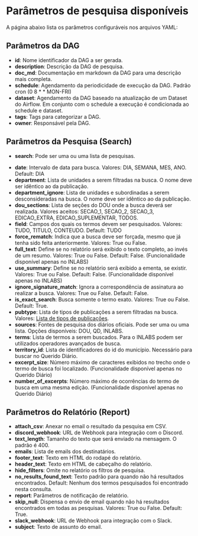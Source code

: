 # Parâmetros de pesquisa disponíveis

A página abaixo lista os parâmetros configuráveis nos arquivos YAML:

## Parâmetros da DAG
* **id**: Nome identificador da DAG a ser gerada.
* **description**: Descrição da DAG de pesquisa.
* **doc_md**: Documentação em markdown da DAG para uma descrição mais completa.
* **schedule**: Agendamento da periodicidade de execução da DAG. Padrão cron (0 8 * * MON-FRI)
* **dataset**: Agendamento da DAG baseado na atualização de um Dataset do Airflow. Em conjunto com o schedule a execução é condicionada ao schedule e dataset.
* **tags**: Tags para categorizar a DAG.
* **owner**: Responsável pela DAG.

## Parâmetros da Pesquisa (Search)
* **search**: Pode ser uma ou uma lista de pesquisas.
- **date**: Intervalo de data para busca. Valores: DIA, SEMANA, MES, ANO. Default: DIA
- **department**: Lista de unidades a serem filtradas na busca. O nome deve ser idêntico ao da publicação.
- **department_ignore**: Lista de unidades e subordinadas a serem desconsideradas na busca. O nome deve ser idêntico ao da publicação.
- **dou_sections**: Lista de seções do DOU onde a busca deverá ser realizada. Valores aceitos: SECAO_1, SECAO_2, SECAO_3, EDICAO_EXTRA, EDICAO_SUPLEMENTAR, TODOS.
- **field**: Campos dos quais os termos devem ser pesquisados. Valores: TUDO, TITULO, CONTEUDO. Default: TUDO
- **force_rematch**: Indica que a busca deve ser forçada, mesmo que já tenha sido feita anteriormente. Valores: True ou False.
- **full_text**: Define se no relatório será exibido o texto completo, ao invés de um resumo. Valores: True ou False. Default: False. (Funcionalidade disponível apenas no INLABS)
- **use_summary**: Define se no relatório será exibido a ementa, se existir. Valores: True ou False. Default: False. (Funcionalidade disponível apenas no INLABS)
- **ignore_signature_match**: Ignora a correspondência de assinatura ao realizar a busca. Valores: True ou False. Default: False.
- **is_exact_search**: Busca somente o termo exato. Valores: True ou False. Default: True.
- **pubtype**: Lista de tipos de publicações a serem filtradas na busca. Valores: [Lista de tipos de publicações](tipos_de_publicacoes.md).
- **sources**: Fontes de pesquisa dos diários oficiais. Pode ser uma ou uma lista. Opções disponíveis: DOU, QD, INLABS.
- **terms**: Lista de termos a serem buscados. Para o INLABS podem ser utilizados operadores avançados de busca.
- **territory_id**: Lista de identificadores do id do município. Necessário para buscar no Querido Diário.
- **excerpt_size**: Número máximo de caracteres exibidos no trecho onde o termo de busca foi localizado. (Funcionalidade disponível apenas no Querido Diário)
- **number_of_excerpts**: Número máximo de ocorrências do termo de busca em uma mesma edição. (Funcionalidade disponível apenas no Querido Diário)

## Parâmetros do Relatório (Report)
- **attach_csv**: Anexar no email o resultado da pesquisa em CSV.
- **discord_webhook**: URL de Webhook para integração com o Discord.
- **text_length**: Tamanho do texto que será enviado na mensagem. O padrão é 400.
- **emails**: Lista de emails dos destinatários.
- **footer_text**: Texto em HTML do rodapé do relatório.
- **header_text**: Texto em HTML de cabeçalho do relatório.
- **hide_filters**: Omite no relatório os filtros de pesquisa.
- **no_results_found_text**: Texto padrão para quando não há resultados encontrados. Default: Nenhum dos termos pesquisados foi encontrado nesta consulta.
- **report**: Parâmetros de notificação de relatório.
- **skip_null**: Dispensa o envio de email quando não há resultados encontrados em todas as pesquisas. Valores: True ou False. Default: True.
- **slack_webhook**: URL de Webhook para integração com o Slack.
- **subject**: Texto de assunto do email.


